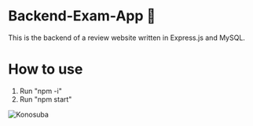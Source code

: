 # Backend-Exam-App 🐣

This is the backend of a review website written in Express.js and MySQL.

# How to use

1. Run "npm -i"
2. Run "npm start"

![Konosuba](https://i.redd.it/impropercodescoping-v0-x8yxagfp6e1c1.png?s=89b964cc30bdf77988a4433ab7fcf39d33088916)
